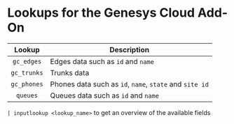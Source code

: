 # Lookups for the Genesys Cloud Add-On

| Lookup | Description |
|:---:|---|
| `gc_edges` | Edges data such as `id` and `name` |
| `gc_trunks` | Trunks data |
| `gc_phones` | Phones data such as `id`, `name`, `state` and `site id`|
| `queues` | Queues data such as `id` and `name` |

`| inputlookup <lookup_name>` to get an overview of the available fields
